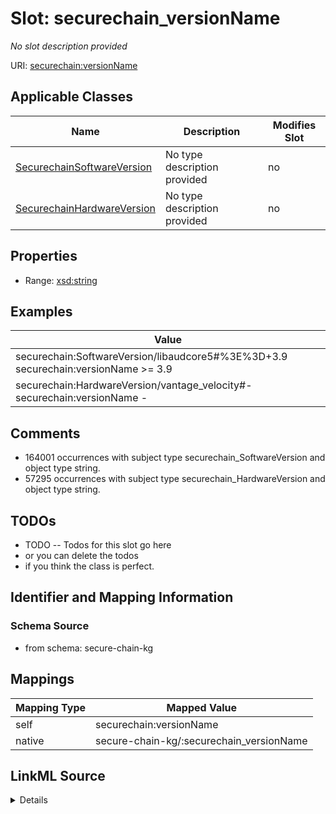 

# Slot: securechain_versionName


_No slot description provided_





URI: [securechain:versionName](https://w3id.org/secure-chain/versionName)



<!-- no inheritance hierarchy -->





## Applicable Classes

| Name | Description | Modifies Slot |
| --- | --- | --- |
| [SecurechainSoftwareVersion](../classes/SecurechainSoftwareVersion.md) | No type description provided |  no  |
| [SecurechainHardwareVersion](../classes/SecurechainHardwareVersion.md) | No type description provided |  no  |







## Properties

* Range: [xsd:string](xsd:string)






## Examples

| Value |
| --- |
| securechain:SoftwareVersion/libaudcore5#%3E%3D+3.9 securechain:versionName >= 3.9 |
| securechain:HardwareVersion/vantage_velocity#- securechain:versionName - |

## Comments

* 164001 occurrences with subject type securechain_SoftwareVersion and object type string.
* 57295 occurrences with subject type securechain_HardwareVersion and object type string.

## TODOs

* TODO -- Todos for this slot go here
* or you can delete the todos
* if you think the class is perfect.

## Identifier and Mapping Information







### Schema Source


* from schema: secure-chain-kg




## Mappings

| Mapping Type | Mapped Value |
| ---  | ---  |
| self | securechain:versionName |
| native | secure-chain-kg/:securechain_versionName |




## LinkML Source

<details>
```yaml
name: securechain_versionName
description: No slot description provided
todos:
- TODO -- Todos for this slot go here
- or you can delete the todos
- if you think the class is perfect.
comments:
- 164001 occurrences with subject type securechain_SoftwareVersion and object type
  string.
- 57295 occurrences with subject type securechain_HardwareVersion and object type
  string.
examples:
- value: securechain:SoftwareVersion/libaudcore5#%3E%3D+3.9 securechain:versionName
    >= 3.9
- value: securechain:HardwareVersion/vantage_velocity#- securechain:versionName -
from_schema: secure-chain-kg
rank: 1000
slot_uri: securechain:versionName
alias: securechain_versionName
domain_of:
- securechain_HardwareVersion
- securechain_SoftwareVersion
range: string

```
</details>